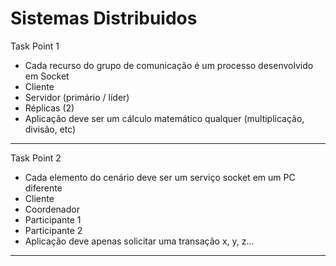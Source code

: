 Sistemas Distribuidos
===============================================

Task Point 1

- Cada recurso do grupo de comunicação é um processo desenvolvido em Socket
- Cliente
- Servidor (primário / líder)
- Réplicas (2)
- Aplicação deve ser um cálculo matemático qualquer (multiplicação, divisão, etc)

--------------------

Task Point 2

- Cada elemento do cenário deve ser um serviço socket em um PC diferente
- Cliente
- Coordenador
- Participante 1
- Participante 2
- Aplicação deve apenas solicitar uma transação x, y, z...

--------------------
